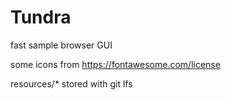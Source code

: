 # Tundra
fast sample browser GUI

some icons from https://fontawesome.com/license

resources/\* stored with git lfs
